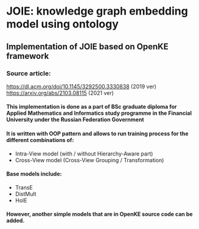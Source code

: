 # JOIE: knowledge graph embedding model using ontology
## Implementation of JOIE based on OpenKE framework
### Source article:
https://dl.acm.org/doi/10.1145/3292500.3330838 (2019 ver) <br>
https://arxiv.org/abs/2103.08115 (2021 ver)
#### This implementation is done as a part of BSc graduate diploma for Applied Mathematics and Informatics study programme in the Financial University under the Russian Federation Government
#### It is written with OOP pattern and allows to run training process for the different combinations of:
* Intra-View model (with / without Hierarchy-Aware part) <br>
* Cross-View model (Cross-View Grouping / Transformation) <br>
#### Base models include:
* TransE <br>
* DistMult <br>
* HolE <br>
#### However, another simple models that are in OpenKE source code can be added.
